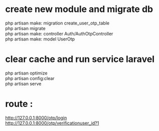 # create new module and migrate db
php artisan make: migration create_user_otp_table <br />
php artisan migrate <br />
php artisan make: controller Auth/AuthOtpController <br />
php artisan make: model UserOtp

# clear cache and run service laravel 
php artisan optimize <br />
php artisan config:clear <br />
php artisan serve 

# route : 
http://127.0.0.1:8000/otp/login <br />
http://127.0.0.1:8000/otp/verificationuser_id?1
